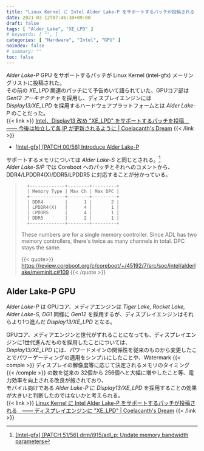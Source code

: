 ```yaml
---
title: "Linux Kernel に Intel Alder Lake-P をサポートするパッチが投稿される　―― ディスプレイエンジンに 「XE_LPD」"
date: 2021-03-12T07:46:30+09:00
draft: false
tags: [ "Alder_Lake", "XE_LPD" ]
# keywords: [ "", ]
categories: [ "Hardware", "Intel", "GPU" ]
noindex: false
# summary: ""
toc: false
---
```


*Alder Lake-P* GPU をサポートするパッチが Linux Kernel (intel-gfx) メーリングリストに投稿された。  
その前の *XE_LPD* 関連のパッチにて予告めいて語られていた、GPUコア部は *Gen12 アーキテクチャ* を採用し、ディスプレイエンジンには *Display13/XE_LPD* を採用するハードウェアプラットフォームとは *Alder Lake-P* のことだった。  
{{< link >}} [Intel、Display13 改め "XE_LPD" をサポートするパッチを投稿　―― 今後は独立して各 IP が更新されるように | Coelacanth's Dream](/posts/2021/03/12/intel-xe_lpd-display13/) {{< /link >}}

 * [[Intel-gfx] [PATCH 00/56] Introduce Alder Lake-P](https://lists.freedesktop.org/archives/intel-gfx/2021-March/262168.html)

サポートするメモリについては *Alder Lake-S* と同じとされる。[^adl_p-memory]  
*Alder Lake-S/P* では Coreboot へのパッチとそれへのコメントから、DDR4/LPDDR4(X)/DDR5/LPDDR5 に対応することが分かっている。  

 >       +-------------+--------+---------+
 >       | Memory Type | Max Ch | Max DPC |
 >       +-------------+--------+---------+
 >       | DDR4        |      1 |       2 |
 >       | LPDDR4(X)   |      4 |       1 |
 >       | LPDDR5      |      4 |       1 |
 >       | DDR5        |      2 |       1 |
 >       +-------------+--------+---------+
 >
 >    These numbers are for a single memory controller. Since ADL has two memory controllers, there's twice as many channels in total. DPC stays the same.
 >
 >
 > {{< quote>}} <https://review.coreboot.org/c/coreboot/+/45192/7/src/soc/intel/alderlake/meminit.c#109> {{< /quote >}}

[^adl_p-memory]: [[Intel-gfx] [PATCH 51/56] drm/i915/adl_p: Update memory bandwidth parameters](https://lists.freedesktop.org/archives/intel-gfx/2021-March/262184.html)

## Alder Lake-P GPU

*Alder Lake-P* は GPUコア、メディアエンジンは *Tiger Lake, Rocket Lake, Alder Lake-S, DG1* 同様に *Gen12* を採用するが、ディスプレイエンジンはそれらより1つ進んだ *Display13/XE_LPD* となる。  

GPUコア、メディアエンジンと世代がずれることになっても、ディスプレイエンジンに1世代進んだものを採用したことについては、  
*Display13/XE_LPD* には、パワードメインの関係性を従来のものから変更したことでパワーゲーティングの適用をシンプルにしたことや、Watermark {{< comple >}} ディスプレイの解像度等に応じて決定されるメモリのタイミング {{< /comple >}} の数を従来の 32個から 256個へと大幅に増やしたこと等、電力効率を向上される改良が施されており、  
モバイル向けである *Alder Lake-P* に *Display13/XE_LPD* を採用することの効果が大きいと判断したのではないかと考えられる。  
{{< link  >}} [Linux Kernel に Intel Alder Lake-P をサポートするパッチが投稿される　―― ディスプレイエンジンに "XE_LPD" | Coelacanth's Dream](/posts/2021/03/12/intel-adl_p-xe_lpd/) {{< /link >}}


